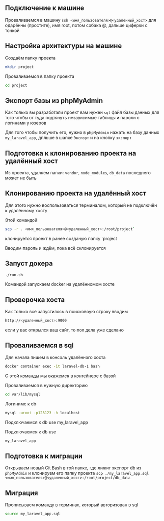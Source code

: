 ## Подключение к машине

Проваливаемся в машину `ssh <имя_пользователя>@<удаленный_хост>` для одарённы (простите), имя root, потом собака @, дальше циферки с точкой

## Настройка архитектуры на машине

Cоздаём папку проекта 

```sh
mkdir project
```

Проваливаемся в папку проекта 

```sh
cd project
```

## Экспорт базы из phpMyAdmin

Как только вы разработали проект вам нужен `sql` файл базы данных для того чтобы от туда подтянуть независимые таблицы и пароли с логинами у юзеров

Для того чтобы получить его, нужно в `phpMyAdmin` нажать на базу данных `my_laravel_app`, дпльше в шапке `Экспорт` и на кнопку `экспорт`

## Подготовка к клонированию проекта на удалённый хост

Из проекта, удаляем папки: `vendor`, `node_modules`, `db_data` последнего может не быть

## Клонированию проекта на удалённый хост

Для этого нужно воспользоваться терминалом, который не подключён к удалённому хосту

Этой командой 

```sh
scp -r . <имя_пользователя>@<удаленный_хост>:/root/project`
```

 клонируется проект в ранее созданую папку `project


Вводим пароль и ждём, пока всё склонируется

## Запуст докера

```sh
./run.sh
```
Командой запускаем docker на удалённомом хосте

## Проверочка хоста

Как только всё запустилось в поисковоую строку вводим 

```sh
http://<удаленный_хост>:9000
```

если у вас открылся ваш сайт, то пол дела уже сделано

## Проваливаемся в sql

Для начала пишем в консоль удалённого хоста 

```sh
docker container exec -it laravel-db-1 bash
```

C этой команды мы окажемся в контейнере с базой

Проваливаемся в нужную директорию 

```sh
cd var/lib/mysql
```

Логинимс к db 

```sh
mysql -uroot -p123123 -h localhost
```

Подключаемся к db use my_laravel_app

Подключаемся к db use 

```sh 
my_laravel_app
```

## Подготовка к миграции

Открываем новый Git Bash в той папке, где лижит экспорт db из `phpMyAdmin` и клонируем его папку проекта `scp ./my_laravel_app.sql <имя_пользователя>@<удаленный_хост>:/root/project/db_data`

## Миграция

Прописываем команду в терминал, который авторизован в sql 

```sh 
source my_laravel_app.sql
```
